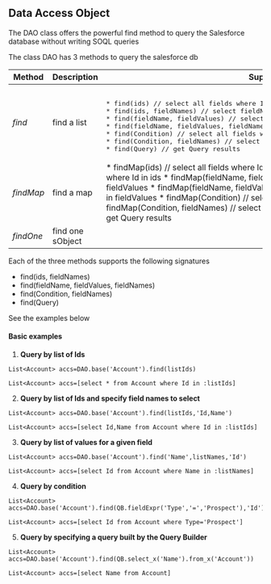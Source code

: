## Data Access Object

The DAO class offers the powerful find method to query the Salesforce database without writing SOQL queries 

The class DAO has 3 methods to query the salesforce db

<table>
<thead>
<tr>
  <th>Method</th>
  <th>Description</th>
  <th>Supported signatures</th>
</tr>
</thead>
<tbody><tr>
  <td><em>find</em></td>
  <td>find a list</td>
  <td>
<pre lang='apex'>  
* find(ids) // select all fields where Id in ids
* find(ids, fieldNames) // select fieldNames where Id in ids
* find(fieldName, fieldValues) // select all fields where fieldName in fieldValues
* find(fieldName, fieldValues, fieldNames) // select fieldNames where fieldName in fieldValues
* find(Condition) // select all fields where condition is true
* find(Condition, fieldNames) // select fieldNames where condition is true
* find(Query) // get Query results
</pre>
  </td>
</tr>
<tr></tr>
<tr>
  <td><em>findMap</em></td>
  <td>find a map</td>
  <td>
* findMap(ids) // select all fields where Id in ids
* findMap(ids, fieldNames) // select fieldNames where Id in ids
* findMap(fieldName, fieldValues) // select all fields where fieldName in fieldValues
* findMap(fieldName, fieldValues, fieldNames) // select fieldNames where fieldName in fieldValues
* findMap(Condition) // select all fields where condition is true
* findMap(Condition, fieldNames) // select fieldNames where condition is true
* findMap(Query) // get Query results
  </td>
</tr>
<tr></tr>
<tr>
  <td><em>findOne</em></td>
  <td>find one sObject</td>
  <td></td>
</tr>
</tbody></table>

Each of the three methods supports the following signatures 

* find(ids, fieldNames)
* find(fieldName, fieldValues, fieldNames)
* find(Condition, fieldNames) 
* find(Query)

See the examples below

#### Basic examples

1. **Query by list of Ids**

  ```apex
  List<Account> accs=DAO.base('Account').find(listIds)
  ```


  ```apex
  List<Account> accs=[select * from Account where Id in :listIds]
  ```
  
2. **Query by list of Ids and specify field names to select**

  ```apex
  List<Account> accs=DAO.base('Account').find(listIds,'Id,Name')
  ```


  ```apex
  List<Account> accs=[select Id,Name from Account where Id in :listIds]
  ```
  
3. **Query by list of values for a given field**
  
  ```apex
  List<Account> accs=DAO.base('Account').find('Name',listNames,'Id')
  ```


  ```apex
  List<Account> accs=[select Id from Account where Name in :listNames]
  ```
  
4. **Query by condition**
  
  ```apex
  List<Account> accs=DAO.base('Account').find(QB.fieldExpr('Type','=','Prospect'),'Id')
  ```


  ```apex
  List<Account> accs=[select Id from Account where Type='Prospect']
  ```

5. **Query by specifying a query built by the Query Builder**
  
  ```apex
  List<Account> accs=DAO.base('Account').find(QB.select_x('Name').from_x('Account'))
  ```


  ```apex
  List<Account> accs=[select Name from Account]
  ```
